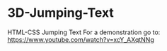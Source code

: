 # 3D-Jumping-Text
HTML-CSS Jumping Text
For a demonstration go to: https://www.youtube.com/watch?v=xcY_AXqtNNg
